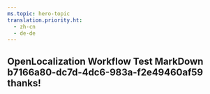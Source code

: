 ```yaml
---
ms.topic: hero-topic
translation.priority.ht: 
  - zh-cn
  - de-de
---
```

## OpenLocalization Workflow Test MarkDown b7166a80-dc7d-4dc6-983a-f2e49460af59 thanks!
